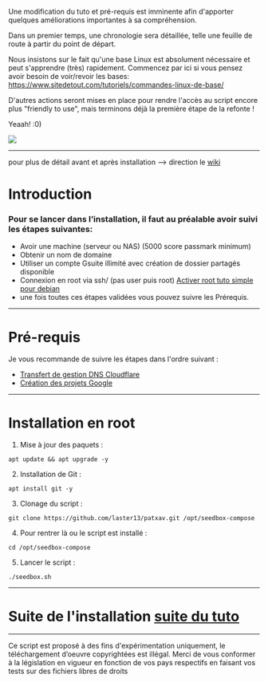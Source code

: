 Une modification du tuto et pré-requis est imminente afin d'apporter quelques améliorations importantes à sa compréhension.

Dans un premier temps, une chronologie sera détaillée, telle une feuille de route à partir du point de départ.

Nous insistons sur le fait qu'une base Linux est absolument nécessaire et peut s'apprendre (très) rapidement. 
Commencez par ici si vous pensez avoir besoin de voir/revoir les bases: https://www.sitedetout.com/tutoriels/commandes-linux-de-base/

D'autres actions seront mises en place pour rendre l'accès au script encore plus "friendly to use", mais terminons déjà la première étape de la refonte !

Yeaah! :0)

[![](https://img.shields.io/github/repo-size/laster13/patxav.svg?style=flat)](https://github.com/laster13/patxav)

--- 

pour plus de détail avant et après installation --> direction le [wiki](https://github.com/laster13/patxav/wiki)

# Introduction

### Pour se lancer dans l’installation, il faut au préalable avoir suivi les étapes suivantes:

- Avoir une machine (serveur ou NAS) (5000 score passmark minimum)
- Obtenir un nom de domaine
- Utiliser un compte Gsuite illimité avec création de dossier partagés disponible 
- Connexion en root via ssh/ (pas user puis root) [Activer root tuto simple pour debian](https://cloriou.fr/2016/12/05/debian-autoriser-acces-root-via-ssh/)
- une fois toutes ces étapes validées vous pouvez suivre les Prérequis.

***

# Pré-requis

Je vous recommande de suivre les étapes dans l'ordre suivant :

- [Transfert de gestion DNS Cloudflare](https://github.com/laster13/patxav/wiki/Transfert-de-gestion-DNS-Cloudflare)
- [Création des projets Google](https://github.com/laster13/patxav/wiki/Création-des-projets-Google)

***

# Installation en root

1. Mise à jour des paquets :
```
apt update && apt upgrade -y
```

2. Installation de Git :
```
apt install git -y
```

3. Clonage du script : 

```
git clone https://github.com/laster13/patxav.git /opt/seedbox-compose
```

4. Pour rentrer là ou le script est installé :

```
cd /opt/seedbox-compose 
```

5. Lancer le script : 

```
./seedbox.sh
```

***
# Suite de l'installation [suite du tuto](https://github.com/laster13/patxav/wiki/Installation)

***

Ce script est proposé à des fins d'expérimentation uniquement, le téléchargement d’oeuvre copyrightées est illégal.
Merci de vous conformer à la législation en vigueur en fonction de vos pays respectifs en faisant vos tests sur des fichiers libres de droits
